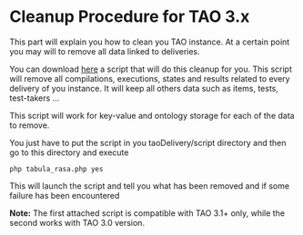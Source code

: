 <!--
created_at: '2015-09-15 10:17:28'
updated_at: '2015-12-10 10:11:39'
authors:
    - 'Cyril Hazotte'
contributors:
    - 'Antoine Robin'
tags:
    - 'Administrator Guide'
-->

Cleanup Procedure for TAO 3.x
=============================

This part will explain you how to clean you TAO instance. At a certain point you may will to remove all data linked to deliveries.

You can download [here](http://forge.taotesting.com/attachments/download/3868/tabula_rasa.php) a script that will do this cleanup for you. This script will remove all compilations, executions, states and results related to every delivery of you instance. It will keep all others data such as items, tests, test-takers …

This script will work for key-value and ontology storage for each of the data to remove.

You just have to put the script in you taoDelivery/script directory and then go to this directory and execute

    php tabula_rasa.php yes

This will launch the script and tell you what has been removed and if some failure has been encountered

**Note:** The first attached script is compatible with TAO 3.1+ only, while the second works with TAO 3.0 version.


